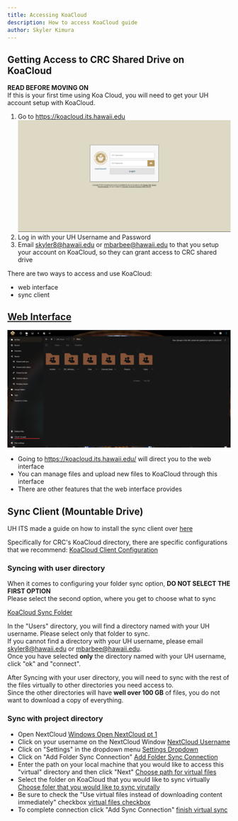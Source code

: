 ```yaml
---
title: Accessing KoaCloud
description: How to access KoaCloud guide 
author: Skyler Kimura
---
```


## Getting Access to CRC Shared Drive on KoaCloud
**READ BEFORE MOVING ON**<br>
If this is your first time using Koa Cloud, you will need to get your UH account setup with KoaCloud.
1. Go to https://koacloud.its.hawaii.edu
![UH Authentication](../../../../../assets/koacloud/koacloud-02.png)
2. Log in with your UH Username and Password
3. Email skyler8@hawaii.edu or mbarbee@hawaii.edu to that you setup your account on KoaCloud, so they can grant access to CRC shared drive

There are two ways to access and use KoaCloud:
- web interface
- sync client

## [Web Interface](https://koacloud.its.hawaii.edu/)
![KoaCloud Web Interface](../../../../../assets/koacloud/koacloud-01.png)

* Going to https://koacloud.its.hawaii.edu/ will direct you to the web interface
* You can manage files and upload new files to KoaCloud through this interface
* There are other features that the web interface provides


## Sync Client (Mountable Drive)
UH ITS made a guide on how to install the sync client over [here](https://uhawaii.atlassian.net/wiki/spaces/RStorage/pages/452460690/Sync+Client)<br> 

Specifically for CRC's KoaCloud directory, there are specific configurations that we recommend:
[KoaCloud Client Configuration](../../../../../assets/koacloud/koacloud-05.png)

### Syncing with user directory
When it comes to configuring your folder sync option, **DO NOT SELECT THE FIRST OPTION**<br>
Please select the second option, where you get to choose what to sync

[KoaCloud Sync Folder](../../../../../assets/koacloud/koacloud-06.png)

In the "Users" directory, you will find a directory named with your UH username. Please select only that folder to sync.<br>
If you cannot find a directory with your UH username, please email skyler8@hawaii.edu or mbarbee@hawaii.edu.<br>
Once you have selected **only** the directory named with your UH username, click "ok" and "connect".<br>

After Syncing with your user directory, you will need to sync with the rest of the files virtually to other directories you need access to.<br>
Since the other directories will have **well over 100 GB** of files, you do not want to download a copy of everything.<br>

### Sync with project directory
- Open NextCloud
[Windows Open NextCloud pt 1](../../../../../assets/koacloud/koacloud-07.png)
- Click on your username on the NextCloud Window
[NextCloud Username](../../../../../assets/koacloud/koacloud-08.png)
- Click on "Settings" in the dropdown menu
[Settings Dropdown](../../../../../assets/koacloud/koacloud-09.png)
- Click on "Add Folder Sync Connection"
[Add Folder Sync Connection](../../../../../assets/koacloud/koacloud-10.png)
- Enter the path on your local machine that you would like to access this "virtual" directory and then click "Next"
[Choose path for virtual files](../../../../../assets/koacloud/koacloud-11.png)
- Select the folder on KoaCloud that you would like to sync virtually
[Choose foler that you would like to sync virutally](../../../../../assets/koacloud/koacloud-12.png)
- Be sure to check the "Use virtual files instead of downloading content immediately" checkbox
[virtual files checkbox](../../../../../assets/koacloud/koacloud-13.png)
- To complete connection click "Add Sync Connection"
[finish virtual sync](../../../../../assets/koacloud/koacloud-14.png)


